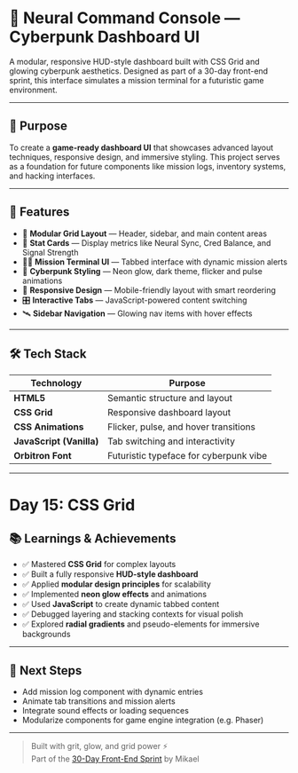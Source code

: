 # 🧠 Neural Command Console — Cyberpunk Dashboard UI

A modular, responsive HUD-style dashboard built with CSS Grid and glowing cyberpunk aesthetics. Designed as part of a 30-day front-end sprint, this interface simulates a mission terminal for a futuristic game environment.

---

## 🎯 Purpose

To create a **game-ready dashboard UI** that showcases advanced layout techniques, responsive design, and immersive styling. This project serves as a foundation for future components like mission logs, inventory systems, and hacking interfaces.

---

## 🚀 Features

- 🧩 **Modular Grid Layout** — Header, sidebar, and main content areas
- 🧠 **Stat Cards** — Display metrics like Neural Sync, Cred Balance, and Signal Strength
- 🕵️‍♂️ **Mission Terminal UI** — Tabbed interface with dynamic mission alerts
- 🌌 **Cyberpunk Styling** — Neon glow, dark theme, flicker and pulse animations
- 📱 **Responsive Design** — Mobile-friendly layout with smart reordering
- 🎛️ **Interactive Tabs** — JavaScript-powered content switching
- 🛰️ **Sidebar Navigation** — Glowing nav items with hover effects

---

## 🛠️ Tech Stack

| Technology | Purpose |
|------------|---------|
| **HTML5** | Semantic structure and layout |
| **CSS Grid** | Responsive dashboard layout |
| **CSS Animations** | Flicker, pulse, and hover transitions |
| **JavaScript (Vanilla)** | Tab switching and interactivity |
| **Orbitron Font** | Futuristic typeface for cyberpunk vibe |

---

# Day 15: CSS Grid

## 📚 Learnings & Achievements

- ✅ Mastered **CSS Grid** for complex layouts
- ✅ Built a fully responsive **HUD-style dashboard**
- ✅ Applied **modular design principles** for scalability
- ✅ Implemented **neon glow effects** and animations
- ✅ Used **JavaScript** to create dynamic tabbed content
- ✅ Debugged layering and stacking contexts for visual polish
- ✅ Explored **radial gradients** and pseudo-elements for immersive backgrounds

---

## 🧬 Next Steps

- Add mission log component with dynamic entries
- Animate tab transitions and mission alerts
- Integrate sound effects or loading sequences
- Modularize components for game engine integration (e.g. Phaser)

---

> Built with grit, glow, and grid power ⚡  
> Part of the [30-Day Front-End Sprint](#) by Mikael
